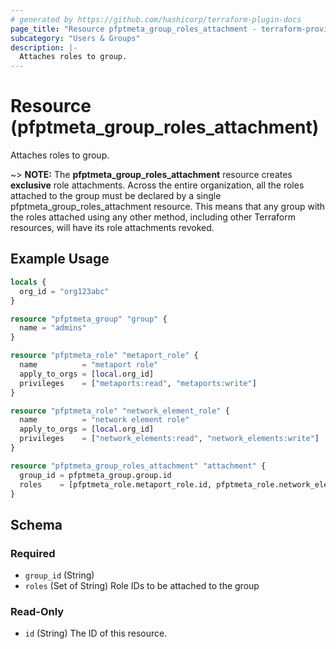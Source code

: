 ```yaml
---
# generated by https://github.com/hashicorp/terraform-plugin-docs
page_title: "Resource pfptmeta_group_roles_attachment - terraform-provider-pfptmeta"
subcategory: "Users & Groups"
description: |-
  Attaches roles to group.
---
```


# Resource (pfptmeta_group_roles_attachment)

Attaches roles to group.

~> **NOTE:** The **pfptmeta_group_roles_attachment** resource creates **exclusive** role attachments.
Across the entire organization, all the roles attached to the group must be declared by a single pfptmeta_group_roles_attachment resource.
This means that any group with the roles attached using any other method, including other Terraform resources, will have its role attachments revoked.

## Example Usage

```terraform
locals {
  org_id = "org123abc"
}

resource "pfptmeta_group" "group" {
  name = "admins"
}

resource "pfptmeta_role" "metaport_role" {
  name          = "metaport role"
  apply_to_orgs = [local.org_id]
  privileges    = ["metaports:read", "metaports:write"]
}

resource "pfptmeta_role" "network_element_role" {
  name          = "network element role"
  apply_to_orgs = [local.org_id]
  privileges    = ["network_elements:read", "network_elements:write"]
}

resource "pfptmeta_group_roles_attachment" "attachment" {
  group_id = pfptmeta_group.group.id
  roles    = [pfptmeta_role.metaport_role.id, pfptmeta_role.network_element_role.id]
}
```

<!-- schema generated by tfplugindocs -->
## Schema

### Required

- `group_id` (String)
- `roles` (Set of String) Role IDs to be attached to the group

### Read-Only

- `id` (String) The ID of this resource.
